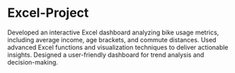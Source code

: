 # Excel-Project
Developed an interactive Excel dashboard analyzing bike usage metrics, including average income, age brackets, and commute distances. Used advanced Excel functions and visualization techniques to deliver actionable insights. Designed a user-friendly dashboard for trend analysis and decision-making.
